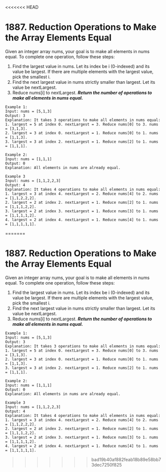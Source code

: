 <<<<<<< HEAD
# 1887. Reduction Operations to Make the Array Elements Equal
Given an integer array nums, your goal is to make all elements in nums equal. To complete one operation, follow these steps:

1. Find the largest value in nums. Let its index be i (0-indexed) and its value be largest. If there are multiple elements with the largest value, pick the smallest i.
2. Find the next largest value in nums strictly smaller than largest. Let its value be nextLargest.
3. Reduce nums[i] to nextLargest.
***Return the number of operations to make all elements in nums equal.***


```
Example 1:
Input: nums = [5,1,3]
Output: 3
Explanation: It takes 3 operations to make all elements in nums equal:
1. largest = 5 at index 0. nextLargest = 3. Reduce nums[0] to 3. nums = [3,1,3].
2. largest = 3 at index 0. nextLargest = 1. Reduce nums[0] to 1. nums = [1,1,3].
3. largest = 3 at index 2. nextLargest = 1. Reduce nums[2] to 1. nums = [1,1,1].
```

```
Example 2:
Input: nums = [1,1,1]
Output: 0
Explanation: All elements in nums are already equal.
```

```
Example 3
Input: nums = [1,1,2,2,3]
Output: 4
Explanation: It takes 4 operations to make all elements in nums equal:
1. largest = 3 at index 4. nextLargest = 2. Reduce nums[4] to 2. nums = [1,1,2,2,2].
2. largest = 2 at index 2. nextLargest = 1. Reduce nums[2] to 1. nums = [1,1,1,2,2].
3. largest = 2 at index 3. nextLargest = 1. Reduce nums[3] to 1. nums = [1,1,1,1,2].
4. largest = 2 at index 4. nextLargest = 1. Reduce nums[4] to 1. nums = [1,1,1,1,1].
```
=======
# 1887. Reduction Operations to Make the Array Elements Equal
Given an integer array nums, your goal is to make all elements in nums equal. To complete one operation, follow these steps:

1. Find the largest value in nums. Let its index be i (0-indexed) and its value be largest. If there are multiple elements with the largest value, pick the smallest i.
2. Find the next largest value in nums strictly smaller than largest. Let its value be nextLargest.
3. Reduce nums[i] to nextLargest.
***Return the number of operations to make all elements in nums equal.***


```
Example 1:
Input: nums = [5,1,3]
Output: 3
Explanation: It takes 3 operations to make all elements in nums equal:
1. largest = 5 at index 0. nextLargest = 3. Reduce nums[0] to 3. nums = [3,1,3].
2. largest = 3 at index 0. nextLargest = 1. Reduce nums[0] to 1. nums = [1,1,3].
3. largest = 3 at index 2. nextLargest = 1. Reduce nums[2] to 1. nums = [1,1,1].
```

```
Example 2:
Input: nums = [1,1,1]
Output: 0
Explanation: All elements in nums are already equal.
```

```
Example 3
Input: nums = [1,1,2,2,3]
Output: 4
Explanation: It takes 4 operations to make all elements in nums equal:
1. largest = 3 at index 4. nextLargest = 2. Reduce nums[4] to 2. nums = [1,1,2,2,2].
2. largest = 2 at index 2. nextLargest = 1. Reduce nums[2] to 1. nums = [1,1,1,2,2].
3. largest = 2 at index 3. nextLargest = 1. Reduce nums[3] to 1. nums = [1,1,1,1,2].
4. largest = 2 at index 4. nextLargest = 1. Reduce nums[4] to 1. nums = [1,1,1,1,1].
```
>>>>>>> bad19b40af882feab18b89e58bb73dec7250f825
